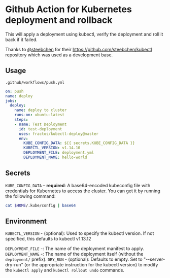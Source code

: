 # Github Action for Kubernetes deployment and rollback

This will apply a deployment using kubectl, verify the deployment and roll it back if it failed.

Thanks to [@steebchen](https://github.com/steebchen) for their https://github.com/steebchen/kubectl repository which was used as a development base.

## Usage

`.github/workflows/push.yml`

```yaml
on: push
name: deploy
jobs:
  deploy:
    name: deploy to cluster
    runs-on: ubuntu-latest
    steps:
    - name: Test Deployment
      id: test-deployment
      uses: fractos/kubectl-deploy@master
      env:
        KUBE_CONFIG_DATA: ${{ secrets.KUBE_CONFIG_DATA }}
        KUBECTL_VERSION: v1.14.10
        DEPLOYMENT_FILE: deployment.yml
        DEPLOYMENT_NAME: hello-world
```

## Secrets

`KUBE_CONFIG_DATA` – **required**: A base64-encoded kubeconfig file with credentials for Kubernetes to access the cluster. You can get it by running the following command:

```bash
cat $HOME/.kube/config | base64
```

## Environment

`KUBECTL_VERSION` - (optional): Used to specify the kubectl version. If not specified, this defaults to kubectl v1.13.12

`DEPLOYMENT_FILE` -: The name of the deployment manifest to apply.
`DEPLOYMENT_NAME` -: The name of the deployment itself (without the `deployment/` prefix).
`DRY_RUN` - (optional): Defaults to empty. Set to "--server-dry-run" (or the appropriate instruction for the kubectl version) to modify the `kubectl apply` and `kubectl rollout undo` commands.
